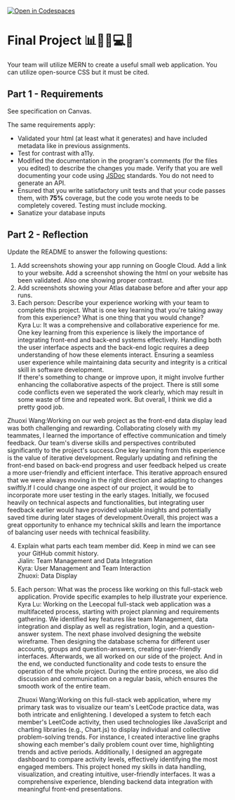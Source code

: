 [![Open in Codespaces](https://classroom.github.com/assets/launch-codespace-7f7980b617ed060a017424585567c406b6ee15c891e84e1186181d67ecf80aa0.svg)](https://classroom.github.com/open-in-codespaces?assignment_repo_id=13146286)
# Final Project 📊👨‍💼💻💬

Your team will utilize MERN to create a useful small web application. You can utilize open-source CSS but it must be cited.

## Part 1 - Requirements

See specification on Canvas.

The same requirements apply:

* Validated your html (at least what it generates) and have included metadata like in previous assignments.
* Test for contrast with a11y.
* Modified the documentation in the program's comments (for the files you edited) to describe the changes you made. Verify that you are well documenting your code using [JSDoc](https://www.npmjs.com/package/jsdoc) standards. You do not need to generate an API.
* Ensured that you write satisfactory unit tests and that your code passes them, with **75%** coverage, but the code you wrote needs to be completely covered. Testing must include mocking.
* Sanatize your database inputs

## Part 2 - Reflection

Update the README to answer the following questions:

 1. Add screenshots showing your app running on Google Cloud. Add a link to your website. Add a screenshot showing the html on your website has been validated. Also one showing proper contrast.
 2. Add screenshots showing your Atlas database before and after your app runs.
 3. Each person: Describe your experience working with your team to complete this project. What is one key learning that you're taking away from this experience? What is one thing that you would change?<br>
  Kyra Lu: It was a comprehensive and collaborative experience for me. One key learning from this experience is likely the importance of integrating front-end and back-end systems effectively. Handling both the user interface aspects and the back-end logic requires a deep understanding of how these elements interact. Ensuring a seamless user experience while maintaining data security and integrity is a critical skill in software development. <br>If there's something to change or improve upon, it might involve further enhancing the collaborative aspects of the project. There is still some code conflicts even we seperated the work clearly, which may result in some waste of time and repeated work. But overall, I think we did a pretty good job.

  Zhuoxi Wang:Working on our web project as the front-end data display lead was both challenging and rewarding. Collaborating closely with my teammates, I learned the importance of effective communication and timely feedback. Our team's diverse skills and perspectives contributed significantly to the project's success.One key learning from this experience is the value of iterative development. Regularly updating and refining the front-end based on back-end progress and user feedback helped us create a more user-friendly and efficient interface. This iterative approach ensured that we were always moving in the right direction and adapting to changes swiftly.If I could change one aspect of our project, it would be to incorporate more user testing in the early stages. Initially, we focused heavily on technical aspects and functionalities, but integrating user feedback earlier would have provided valuable insights and potentially saved time during later stages of development.Overall, this project was a great opportunity to enhance my technical skills and learn the importance of balancing user needs with technical feasibility.

 4. Explain what parts each team member did. Keep in mind we can see your GitHub commit history.<br>
    Jialin: Team Management and Data Integration<br>
    Kyra: User Management and Team Interaction<br>
    Zhuoxi: Data Display
7. Each person: What was the process like working on this full-stack web application. Provide specific examples to help illustrate your experience.<br>
   Kyra Lu: Working on the Leecopal full-stack web application was a multifaceted process, starting with project planning and requirements gathering. We identified key features like team Management, data integration and display as well as registration, login, and a question-answer system. The next phase involved designing the website wireframe. Then designing the database schema for different user accounts, groups and question-answers, creating user-friendly interfaces. Afterwards, we all worked on our side of the project. And in the end, we conducted functionality and  code tests to ensure the operation of the whole project. During the entire process, we also did discussion and communication on a regular basis, which ensures the smooth work of the entire team.

   Zhuoxi Wang:Working on this full-stack web application, where my primary task was to visualize our team's LeetCode practice data, was both intricate and enlightening. I developed a system to fetch each member's LeetCode activity, then used technologies like JavaScript and charting libraries (e.g., Chart.js) to display individual and collective problem-solving trends. For instance, I created interactive line graphs showing each member's daily problem count over time, highlighting trends and active periods. Additionally, I designed an aggregate dashboard to compare activity levels, effectively identifying the most engaged members. This project honed my skills in data handling, visualization, and creating intuitive, user-friendly interfaces. It was a comprehensive experience, blending backend data integration with meaningful front-end presentations.
